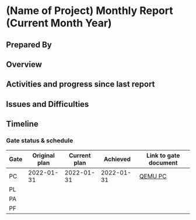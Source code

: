 # (Name of Project) Monthly Report (Current Month Year)

## Prepared By


## Overview


## Activities and progress since last report


## Issues and Difficulties


## Timeline


### Gate status & schedule

|	Gate	| Original plan	| Current plan	| Achieved  	| Link to gate document  																		|
|	---	| ----------	| ----------	| ----------	| ----------------------																		|
|	PC	| 2022-01-31	| 2022-01-31	| 2022-01-31	| [QEMU PC](https://github.com/openhwgroup/programs/blob/master/Project-Descriptions-and-Plans/CORE-V-QEMU/QEMU-Project-Concept.md)	|
|	PL	|			|			|	    		|																						|
|	PA	|			|		    	|		    	|																						|
|	PF	|			|		    	|		    	|																						|

